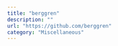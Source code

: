 ```yaml
---
title: "berggren"
description: ""
url: "https://github.com/berggren"
category: "Miscellaneous"
---
```

